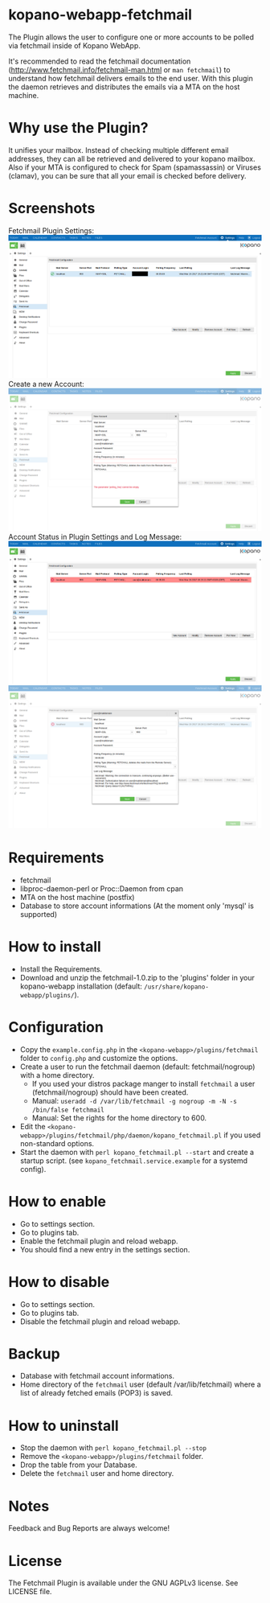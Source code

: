 # kopano-webapp-fetchmail

The Plugin allows the user to configure one or more accounts to be polled via fetchmail inside of Kopano WebApp.

It's recommended to read the fetchmail documentation (http://www.fetchmail.info/fetchmail-man.html or `man fetchmail`) to understand how fetchmail delivers emails to the end user. 
With this plugin the daemon retrieves and distributes the emails via a MTA on the host machine. 

# Why use the Plugin?

It unifies your mailbox. Instead of checking multiple different email addresses, they can all be retrieved and delivered to your kopano mailbox.
Also if your MTA is configured to check for Spam (spamassassin) or Viruses (clamav), you can be sure that all your email is checked before delivery.

# Screenshots

Fetchmail Plugin Settings:
![Fetchmail Plugin Settings](/screenshots/fetchmail_settings_overview.png?raw=true "Fetchmail Plugin Settings")
Create a new Account:
![Create new Account](/screenshots/fetchmail_create_new_account_with_error.png?raw=true "Create a new Account")
Account Status in Plugin Settings and Log Message:
![Fetchmail Plugin Settings with Error](/screenshots/fetchmail_settings_overview_with_error.png?raw=true "Fetchmail Plugin Settings with Error")
![Modify Account and Log Message](/screenshots/fetchmaiL_modify_account.png?raw=true "Modify Account and Log Message")

# Requirements

- fetchmail
- libproc-daemon-perl or Proc::Daemon from cpan
- MTA on the host machine (postfix) 
- Database to store account informations (At the moment only 'mysql' is supported)

# How to install

- Install the Requirements.
- Download and unzip the fetchmail-1.0.zip to the 'plugins' folder in your kopano-webapp installation (default: `/usr/share/kopano-webapp/plugins/`).

# Configuration

- Copy the `example.config.php` in the `<kopano-webapp>/plugins/fetchmail` folder to `config.php` and customize the options.
- Create a user to run the fetchmail daemon (default: fetchmail/nogroup) with a home directory.
	- If you used your distros package manger to install `fetchmail` a user (fetchmail/nogroup) should have been created.
	- Manual: `useradd -d /var/lib/fetchmail -g nogroup -m -N -s /bin/false fetchmail`
	- Manual: Set the rights for the home directory to 600.
- Edit the `<kopano-webapp>/plugins/fetchmail/php/daemon/kopano_fetchmail.pl` if you used non-standard options.
- Start the daemon with `perl kopano_fetchmail.pl --start` and create a startup script. (see `kopano_fetchmail.service.example` for a systemd config).

# How to enable

- Go to settings section.
- Go to plugins tab.
- Enable the fetchmail plugin and reload webapp.
- You should find a new entry in the settings section.

# How to disable

- Go to settings section.
- Go to plugins tab.
- Disable the fetchmail plugin and reload webapp.

# Backup

- Database with fetchmail account informations.
- Home directory of the `fetchmail` user (default /var/lib/fetchmail) where a list of already fetched emails (POP3) is saved.

# How to uninstall

- Stop the daemon with `perl kopano_fetchmail.pl --stop`
- Remove the `<kopano-webapp>/plugins/fetchmail` folder.
- Drop the table from your Database.
- Delete the `fetchmail` user and home directory.

# Notes

Feedback and Bug Reports are always welcome!

# License

The Fetchmail Plugin is available under the GNU AGPLv3 license. See LICENSE file.



